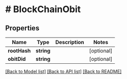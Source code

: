 # # BlockChainObit

## Properties

Name | Type | Description | Notes
------------ | ------------- | ------------- | -------------
**rootHash** | **string** |  | [optional]
**obitDid** | **string** |  | [optional]

[[Back to Model list]](../../README.md#models) [[Back to API list]](../../README.md#endpoints) [[Back to README]](../../README.md)
